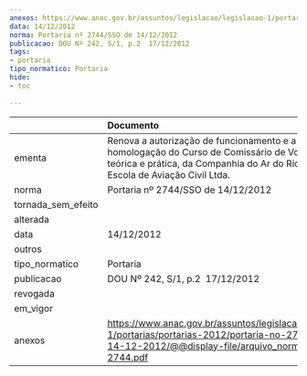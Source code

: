 ```yaml
---
anexos: https://www.anac.gov.br/assuntos/legislacao/legislacao-1/portarias/portarias-2012/portaria-no-2744-sso-de-14-12-2012/@@display-file/arquivo_norma/PA2012-2744.pdf
data: 14/12/2012
norma: Portaria nº 2744/SSO de 14/12/2012
publicacao: DOU Nº 242, S/1, p.2  17/12/2012
tags:
- portaria
tipo_normatico: Portaria
hide: 
- toc 
 
---
```


|                    | Documento                                                                                                                                                                         |
|:-------------------|:----------------------------------------------------------------------------------------------------------------------------------------------------------------------------------|
| ementa             | Renova a autorização de funcionamento e a homologação do Curso de Comissário de Voo, partes teórica e prática, da Companhia do Ar do Rio de Janeiro Escola de Aviação Civil Ltda. |
| norma              | Portaria nº 2744/SSO de 14/12/2012                                                                                                                                                |
| tornada_sem_efeito |                                                                                                                                                                                   |
| alterada           |                                                                                                                                                                                   |
| data               | 14/12/2012                                                                                                                                                                        |
| outros             |                                                                                                                                                                                   |
| tipo_normatico     | Portaria                                                                                                                                                                          |
| publicacao         | DOU Nº 242, S/1, p.2  17/12/2012                                                                                                                                                  |
| revogada           |                                                                                                                                                                                   |
| em_vigor           |                                                                                                                                                                                   |
| anexos             | https://www.anac.gov.br/assuntos/legislacao/legislacao-1/portarias/portarias-2012/portaria-no-2744-sso-de-14-12-2012/@@display-file/arquivo_norma/PA2012-2744.pdf                 |
